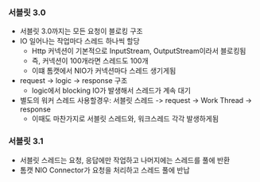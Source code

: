### 서블릿 3.0
- 서블릿 3.0까지는 모든 요청이 블로킹 구조
- IO 일어나는 작업마다 스레드 하나씩 할당
  - Http 커넥션이 기본적으로 InputStream, OutputStream이라서 블로킹됨
  - 즉, 커넥션이 100개라면 스레드도 100개
  - 이떄 톰캣에서 NIO가 커넥션마다 스레드 생기게됨
- request -> logic -> response 구조
  - logic에서 blocking IO가 발생해서 스레드가 계속 대기
- 별도의 워커 스레드 사용할경우: 서블릿 스레드 -> request -> Work Thread -> response
  - 이때도 마찬가지로 서블릿 스레드와, 워크스레드 각각 발생하게됨

### 서블릿 3.1
- 서블릿 스레드는 요청, 응답에만 작업하고 나머지에는 스레드를 풀에 반환
- 톰캣 NIO Connector가 요청을 처리하고 스레드 풀에 반납 